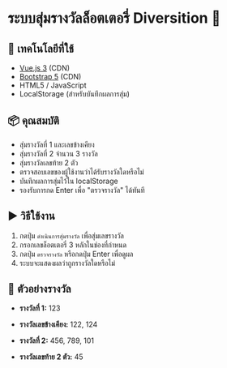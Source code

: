 ﻿# ระบบสุ่มรางวัลล็อตเตอรี่ Diversition 🎉

## 🔧 เทคโนโลยีที่ใช้

- [Vue.js 3](https://vuejs.org/) (CDN)
- [Bootstrap 5](https://getbootstrap.com/) (CDN)
- HTML5 / JavaScript
- LocalStorage (สำหรับบันทึกผลการสุ่ม)

## 📦 คุณสมบัติ

- สุ่มรางวัลที่ 1 และเลขข้างเคียง
- สุ่มรางวัลที่ 2 จำนวน 3 รางวัล
- สุ่มรางวัลเลขท้าย 2 ตัว
- ตรวจสอบเลขของผู้ใช้งานว่าได้รับรางวัลใดหรือไม่
- บันทึกผลการสุ่มไว้ใน localStorage
- รองรับการกด Enter เพื่อ "ตรวจรางวัล" ได้ทันที

## ▶️ วิธีใช้งาน

1. กดปุ่ม `ดำเนินการสุ่มรางวัล` เพื่อสุ่มเลขรางวัล
2. กรอกเลขล็อตเตอรี่ 3 หลักในช่องที่กำหนด
3. กดปุ่ม `ตรวจรางวัล` หรือกดปุ่ม Enter เพื่อดูผล
4. ระบบจะแสดงผลว่าถูกรางวัลใดหรือไม่

## 🧪 ตัวอย่างรางวัล

- **รางวัลที่ 1:** 123
- **รางวัลเลขข้างเคียง:** 122, 124
- **รางวัลที่ 2:** 456, 789, 101

- **รางวัลเลขท้าย 2 ตัว:** 45


